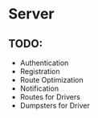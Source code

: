 # Server

## TODO:
- Authentication
- Registration
- Route Optimization
- Notification
- Routes for Drivers
- Dumpsters for Driver
